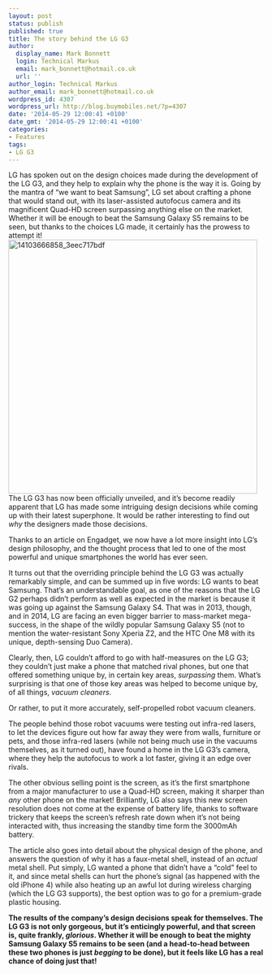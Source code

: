 ```yaml
---
layout: post
status: publish
published: true
title: The story behind the LG G3
author:
  display_name: Mark Bonnett
  login: Technical Markus
  email: mark_bonnett@hotmail.co.uk
  url: ''
author_login: Technical Markus
author_email: mark_bonnett@hotmail.co.uk
wordpress_id: 4307
wordpress_url: http://blog.buymobiles.net/?p=4307
date: '2014-05-29 12:00:41 +0100'
date_gmt: '2014-05-29 12:00:41 +0100'
categories:
- Features
tags:
- LG G3
---
```

<div id="stcpDiv"><span class="postStandFirst">LG has spoken out on the design choices made during the development of the LG G3, and they help to explain why the phone is the way it is. Going by the mantra of &ldquo;we want to beat Samsung&rdquo;, LG set about crafting a phone that would stand out, with its laser-assisted autofocus camera and its magnificent Quad-HD screen surpassing anything else on the market. Whether it will be enough to beat the Samsung Galaxy S5 remains to be seen, but thanks to the choices LG made, it certainly has the prowess to attempt it!</span></div>
<div><img class="aligncenter size-full wp-image-4308" alt="14103666858_3eec717bdf" src="https://a1comms-blog-buymobiles.storage.googleapis.com/2014/06/14103666858_3eec717bdf.jpg" width="490" height="500" />The LG G3 has now been officially unveiled, and it&rsquo;s become readily apparent that LG has made some intriguing design decisions while coming up with their latest superphone. It would be rather interesting to find out <em>why</em> the designers made those decisions.</div>
<div>
<div id="stcpDiv">
<p>Thanks to an article on Engadget, we now have a lot more insight into LG&rsquo;s design philosophy, and the thought process that led to one of the most powerful and unique smartphones the world has ever seen.</p>
<p>It turns out that the overriding principle behind the LG G3 was actually remarkably simple, and can be summed up in five words: LG wants to beat Samsung. That&rsquo;s an understandable goal, as one of the reasons that the LG G2 perhaps didn&rsquo;t perform as well as expected in the market is because it was going up against the Samsung Galaxy S4. That was in 2013, though, and in 2014, LG are facing an even bigger barrier to mass-market mega-success, in the shape of the wildly popular Samsung Galaxy S5 (not to mention the water-resistant Sony Xperia Z2, and the HTC One M8 with its unique, depth-sensing Duo Camera).</p>
<p>Clearly, then, LG couldn&rsquo;t afford to go with half-measures on the LG G3; they couldn&rsquo;t just make a phone that matched rival phones, but one that offered something unique by, in certain key areas, <em>surpassing</em> them. What&rsquo;s surprising is that one of those key areas was helped to become unique by, of all things, <em>vacuum cleaners</em>.</p>
<p>Or rather, to put it more accurately, self-propelled robot vacuum cleaners.</p>
<p>The people behind those robot vacuums were testing out infra-red lasers, to let the devices figure out how far away they were from walls, furniture or pets, and those infra-red lasers (while not being much use in the vacuums themselves, as it turned out), have found a home in the LG G3&rsquo;s camera, where they help the autofocus to work a lot faster, giving it an edge over rivals.</p>
<p>The other obvious selling point is the screen, as it&rsquo;s the first smartphone from a major manufacturer to use a Quad-HD screen, making it sharper than <em>any</em> other phone on the market! Brilliantly, LG also says this new screen resolution does not come at the expense of battery life, thanks to software trickery that keeps the screen&rsquo;s refresh rate down when it&rsquo;s not being interacted with, thus increasing the standby time form the 3000mAh battery.</p>
<p>The article also goes into detail about the physical design of the phone, and answers the question of why it has a faux-metal shell, instead of an <em>actual</em> metal shell. Put simply, LG wanted a phone that didn&rsquo;t have a &ldquo;cold&rdquo; feel to it, and since metal shells can hurt the phone&rsquo;s signal (as happened with the old iPhone 4) while also heating up an awful lot during wireless charging (which the LG G3 supports), the best option was to go for a premium-grade plastic housing.</p>
<p><strong>The results of the company&rsquo;s design decisions speak for themselves. The LG G3 is not only gorgeous, but it&rsquo;s enticingly powerful, and that screen is, quite frankly, <em>glorious</em>. Whether it will be enough to beat the mighty Samsung Galaxy S5 remains to be seen (and a head-to-head between these two phones is just <em>begging</em> to be done), but it feels like LG has a real chance of doing just that!</strong></p>
</div>
</div>
